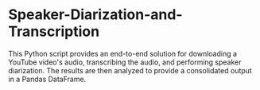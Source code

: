 # Speaker-Diarization-and-Transcription
This Python script provides an end-to-end solution for downloading a YouTube video's audio, transcribing the audio, and performing speaker diarization. The results are then analyzed to provide a consolidated output in a Pandas DataFrame.
